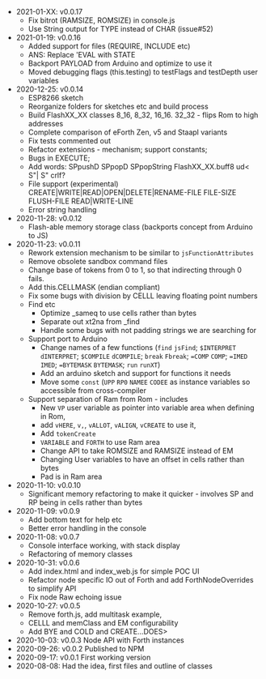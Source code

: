 * 2021-01-XX: v0.0.17
  * Fix bitrot (RAMSIZE, ROMSIZE) in console.js 
  * Use String output for TYPE instead of CHAR (issue#52)
* 2021-01-19: v0.0.16
  * Added support for files (REQUIRE, INCLUDE etc)
  * ANS: Replace 'EVAL with STATE
  * Backport PAYLOAD from Arduino and optimize to use it
  * Moved debugging flags (this.testing) to testFlags and testDepth user variables
* 2020-12-25: v0.0.14
  * ESP8266 sketch
  * Reorganize folders for sketches etc and build process
  * Build FlashXX_XX classes 8_16, 8_32, 16_16. 32_32 - flips Rom to high addresses
  * Complete comparison of eForth Zen, v5 and Staapl variants
  * Fix tests commented out
  * Refactor extensions - mechanism; support constants; 
  * Bugs in EXECUTE; 
  * Add words: SPpushD SPpopD SPpopString FlashXX_XX.buff8 ud< S"| S" crlf?
  * File support (experimental) CREATE|WRITE|READ|OPEN|DELETE|RENAME-FILE FILE-SIZE FLUSH-FILE READ|WRITE-LINE
  * Error string handling
* 2020-11-28: v0.0.12
  * Flash-able memory storage class (backports concept from Arduino to JS)
* 2020-11-23: v0.0.11
  * Rework extension mechanism to be similar to `jsFunctionAttributes`
  * Remove obsolete sandbox command files
  * Change base of tokens from 0 to 1, so that indirecting through 0 fails.
  * Add this.CELLMASK (endian compliant)
  * Fix some bugs with division by CELLL leaving floating point numbers
  * Find etc
    * Optimize _sameq to use cells rather than bytes
    * Separate out xt2na from _find
    * Handle some bugs with not padding strings we are searching for
  * Support port to Arduino
    * Change names of a few functions (`find` `jsFind`; `$INTERPRET` `dINTERPRET`; `$COMPILE` `dCOMPILE`; 
      `break` `Fbreak`; `=COMP` `COMP`; `=IMED` `IMED`; `=BYTEMASK` `BYTEMASK`; `run` `runXT`)
    * Add an arduino sketch and support for functions it needs
    * Move some `const` (`UPP` `RP0` `NAMEE` `CODEE` as instance variables so accessible from cross-compiler 
  * Support separation of Ram from Rom - includes
    * New `VP` user variable as pointer into variable area when defining in Rom, 
    * add `vHERE`, `v,`, `vALLOT`, `vALIGN`, `vCREATE` to use it,
    * Add `tokenCreate`
    * `VARIABLE` and `FORTH` to use Ram area
    * Change API to take ROMSIZE and RAMSIZE instead of EM
    * Changing User variables to have an offset in cells rather than bytes
    * Pad is in Ram area
* 2020-11-10: v0.0.10
  * Significant memory refactoring to make it quicker - involves SP and RP being in cells rather than bytes
* 2020-11-09: v0.0.9
  * Add bottom text for help etc
  * Better error handling in the console
* 2020-11-08: v0.0.7
  * Console interface working, with stack display
  * Refactoring of memory classes
* 2020-10-31: v0.0.6
  * Add index.html and index_web.js for simple POC UI 
  * Refactor node specific IO out of Forth and add ForthNodeOverrides to simplify API
  * Fix node Raw echoing issue
* 2020-10-27: v0.0.5
  * Remove forth.js, add multitask example, 
  * CELLL and memClass and EM configurability
  * Add BYE and COLD and CREATE...DOES>
* 2020-10-03: v0.0.3 Node API with Forth instances
* 2020-09-26: v0.0.2 Published to NPM
* 2020-09-17: v0.0.1 First working version
* 2020-08-08: Had the idea, first files and outline of classes



